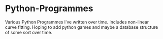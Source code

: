 # Python-Programmes
Various Python Programmes I've written over time. Includes non-linear curve fitting.
Hoping to add python games and maybe a database structure of some sort over time.
